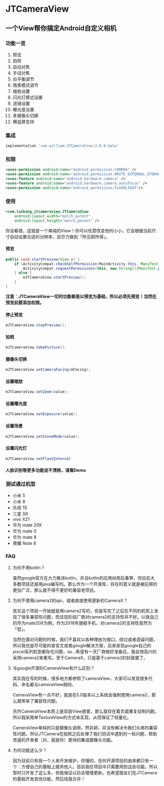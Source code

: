 # JTCameraView

## 一个View帮你搞定Android自定义相机

### 功能一览

1. 预览
2. 拍照
3. 自动对焦
4. 手动对焦
5. 白平衡调节
6. 情景模式调节
7. 缩放设置
8. 闪光灯模式设置
9. 滤镜设置
10. 曝光度设置
11. 多摄像头切换
12. 横竖屏支持

### 集成

```groovy
implementation 'com.william:JTCameraView:2.0.0-beta'
```

### 权限

```xml
<uses-permission android:name="android.permission.CAMERA" />
<uses-permission android:name="android.permission.WRITE_EXTERNAL_STORAGE" />
<uses-feature android:name="android.hardware.camera" />
<uses-feature android:name="android.hardware.camera.autofocus" />
<uses-permission android:name="android.permission.FLASHLIGHT"/>
```

### 使用

```xml
<com.laikang.jtcameraview.JTCameraView
    android:layout_width="match_parent"
    android:layout_height="match_parent" />
```

你没看错，这就是一个单纯的View！你可以任意改变他的小小，它会根据当前尺寸自动设置合适的分辨率，且尽力做到「所见即所得」。

#### 预览

```java
public void startPreview(View v) {
    if (ActivityCompat.checkSelfPermission(MainActivity.this, Manifest.permission.CAMERA) != PackageManager.PERMISSION_GRANTED) {
        ActivityCompat.requestPermissions(this, new String[]{Manifest.permission.CAMERA}, REQUEST_CAMERA_PERMISSION);
    } else {
        mJTCameraView.startPreview();
    }
}
```

**注意：JTCameraView一切的功能都是以预览为基础，所以必须先预览！当然在预览前要添加权限。**

#### 停止预览

```java
mJTCameraView.stopPreview();
```

#### 拍照

```java
mJTCameraView.takePicture();
```

#### 摄像头切换

```java
mJTCameraView.setCameraFacing(mFacing);
```

#### 设置缩放

```java
mJTCameraView.setZoom(value);
```

#### 设置曝光度

```java
mJTCameraView.setExposure(value);
```

#### 设置场景

```java
mJTCameraView.setSceneMode(value);
```

#### 设置闪光灯

```java
mJTCameraView.setFlashInternal
```

#### 人脸识别等更多功能说不清除，请看Demo

### 测试通过机型

- 小米 5
- 小米 8
- 乐视 1S
- 三星 S6
- vivo X21
- 华为 mate 20X
- 华为 mate S
- 华为 mate 8
- 荣耀 Note 8

### FAQ

1. 为何不用kotlin？

    虽然google官方在大力推进kotlin，并且kotlin的应用如雨后春笋，但目前大多数项目还是用java编写的。那么作为一个开源库，存在的意义就是被应用的更加广泛，那么就不得不更好的兼容老项目。
    
2. 为何不使用camera2的api，或者直接使用更新的CameraX？

    其实这个项目一开始就是用camera2写的，但是写完了之后在不同的机型上发现了很多兼容性问题，而且现阶段厂商对camera2的支持性并不好。以我自己的华为mate20X为例，作为2018年旗舰手机，对camera2的支持性竟然为「低」。
    
    当然在面对问题的时候，我们不喜欢以各种理由为借口，绕过或者遗留问题，所以我也是尽可能的查官文或者google解决方案，后来发现google自己的pixcel系列机型都存在问题，so...希望有一天厂商做好准备后，我会很高兴的采用camera2来重写。至于CameraX，只是基于camera2的封装罢了。
    
3. 与google开源的CameraView有什么区别？

    其实我在写的时候，很多地方都参照了cameraView，大家可以发现很多代码、命名都与cameraView相同。
    
    CameraView有一点不好，就是在5.0版本以上系统会强制使用camera2，那么就带来了兼容性问题。
    
    另外CameraView本质上是双层View嵌套，那么就存在着页面重复绘制问题。所以我采用单TextureView的方式来实现，从而保证了轻量化。
    
    CameraView单纯的只是摄像头调用，然并卵，并没有解决令我们头疼的兼容性问题。所以JTCamera在拍照之后处理了我们测试中遇到的一些问题，帮助苦逼的开发者（对，就是你）更快的集成摄像头功能。
    
4. 为何功能这么少？

    因为目前只有我一个人来开发维护，你懂的。任何开源项目的由来都只有一个：方便自己的基础上服务他人。目前我在项目中只需要用到这些功能，所以暂时只开发了这么多，但我保证以后会慢慢更新。也希望朋友们在JTCamera的基础开发其他功能，然后找我合并！
    
    